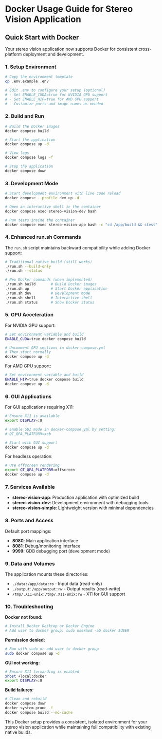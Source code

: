 # Docker Usage Guide for Stereo Vision Application

## Quick Start with Docker

Your stereo vision application now supports Docker for consistent cross-platform deployment and development.

### 1. Setup Environment

```bash
# Copy the environment template
cp .env.example .env

# Edit .env to configure your setup (optional)
# - Set ENABLE_CUDA=true for NVIDIA GPU support
# - Set ENABLE_HIP=true for AMD GPU support
# - Customize ports and image names as needed
```

### 2. Build and Run

```bash
# Build the Docker images
docker compose build

# Start the application
docker compose up -d

# View logs
docker compose logs -f

# Stop the application
docker compose down
```

### 3. Development Mode

```bash
# Start development environment with live code reload
docker compose --profile dev up -d

# Open an interactive shell in the container
docker compose exec stereo-vision-dev bash

# Run tests inside the container
docker compose exec stereo-vision-app bash -c "cd /app/build && ctest"
```

### 4. Enhanced run.sh Commands

The `run.sh` script maintains backward compatibility while adding Docker support:

```bash
# Traditional native build (still works)
./run.sh --build-only
./run.sh --status

# New Docker commands (when implemented)
./run.sh build       # Build Docker images
./run.sh up          # Start Docker application
./run.sh dev         # Development mode
./run.sh shell       # Interactive shell
./run.sh status      # Show Docker status
```

### 5. GPU Acceleration

For NVIDIA GPU support:
```bash
# Set environment variable and build
ENABLE_CUDA=true docker compose build

# Uncomment GPU sections in docker-compose.yml
# Then start normally
docker compose up -d
```

For AMD GPU support:
```bash
# Set environment variable and build
ENABLE_HIP=true docker compose build
docker compose up -d
```

### 6. GUI Applications

For GUI applications requiring X11:
```bash
# Ensure X11 is available
export DISPLAY=:0

# Enable GUI mode in docker-compose.yml by setting:
# QT_QPA_PLATFORM=xcb

# Start with GUI support
docker compose up -d
```

For headless operation:
```bash
# Use offscreen rendering
export QT_QPA_PLATFORM=offscreen
docker compose up -d
```

### 7. Services Available

- **stereo-vision-app**: Production application with optimized build
- **stereo-vision-dev**: Development environment with debugging tools
- **stereo-vision-simple**: Lightweight version with minimal dependencies

### 8. Ports and Access

Default port mappings:
- **8080**: Main application interface
- **8081**: Debug/monitoring interface
- **9999**: GDB debugging port (development mode)

### 9. Data and Volumes

The application mounts these directories:
- `./data:/app/data:ro` - Input data (read-only)
- `./output:/app/output:rw` - Output results (read-write)
- `/tmp/.X11-unix:/tmp/.X11-unix:rw` - X11 for GUI support

### 10. Troubleshooting

**Docker not found:**
```bash
# Install Docker Desktop or Docker Engine
# Add user to docker group: sudo usermod -aG docker $USER
```

**Permission denied:**
```bash
# Run with sudo or add user to docker group
sudo docker compose up -d
```

**GUI not working:**
```bash
# Ensure X11 forwarding is enabled
xhost +local:docker
export DISPLAY=:0
```

**Build failures:**
```bash
# Clean and rebuild
docker compose down
docker system prune -f
docker compose build --no-cache
```

This Docker setup provides a consistent, isolated environment for your stereo vision application while maintaining full compatibility with existing native builds.
